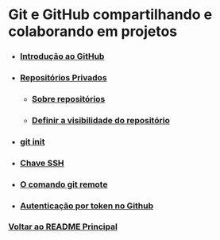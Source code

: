 # Git e GitHub compartilhando e colaborando em projetos

- ### [Introdução ao GitHub](./Material-Estudo/introducao.md)

- ### [Repositórios Privados](./Material-Estudo/repositorios-privados.md)

    - ### [Sobre repositórios](./Material-Estudo/sobre-repositorios.md)

    - ### [Definir a visibilidade do repositório](./Material-Estudo/definirVisibilidadeRepositorio.md)

- ### [git init](./Material-Estudo/git-init.md)

- ### [Chave SSH](./Material-Estudo/chave-ssh.md)

- ### [O comando git remote](./Material-Estudo/git-remote.md)

- ### [Autenticação por token no Github](./Material-Estudo/autentificacaoPorToken.md)




### [Voltar ao README Principal](../README.md)